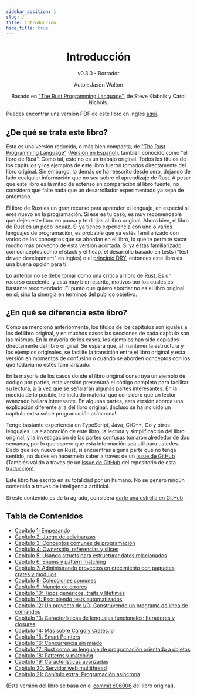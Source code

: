 ```yaml
---
sidebar_position: 1
slug: /
title: Introducción
hide_title: true
---
```


<div align="center">
    <h1>Introducción</h1>
    <p>v0.3.0 - Borrador</p>
    <p>Autor: Jason Walton</p>
    <p>Basado en <a href="https://doc.rust-lang.org/stable/book/">"The Rust Programming Language"</a>, de Steve Klabnik y Carol Nichols.</p>
</div>

Puedes encontrar una versión PDF de este libro en inglés [aquí](https://github.com/jwalton/rust-book-abridged/releases/latest/download/rust-book-abridged.pdf).

## ¿De qué se trata este libro?

Esta es una versión reducida, o más bien compacta, de ["The Rust Programming Language"](https://doc.rust-lang.org/stable/book/title-page.html) ([Versión en Español](https://book.rustlang-es.org/)), también conocido como "el libro de Rust". Como tal, este no es un trabajo original. Todos los títulos de los capítulos y los ejemplos de este libro fueron tomados directamente del libro original. Sin embargo, lo demás se ha reescrito desde cero, dejando de lado cualquier información que no sea sobre el aprendizaje de Rust. A pesar que este libro es la mitad de extenso en comparación al libro fuente, no considero que falte nada que un desarrollador experimentado ya sepa de antemano.

El libro de Rust es un gran recurso para aprender el lenguaje, en especial si eres nuevo en la programación. Si ese es tu caso, es muy recomendable que dejes este libro en pausa y te dirijas al libro original. Ahora bien, el libro de Rust es un poco locuaz. Si ya tienes experiencia con uno o varios lenguajes de programación, es probable que ya estés familiarizado con varios de los conceptos que se abordan en el libro, lo que te permite sacar mucho más provecho de esta versión acortada. Si ya estás familiarizado con conceptos como el stack y el heap, el desarrollo basado en tests ("test driven development" en inglés) o el [principio DRY](https://es.wikipedia.org/wiki/No_te_repitas), entonces este libro es una buena opción para ti.

Lo anterior no se debe tomar como una crítica al libro de Rust. Es un recurso excelente, y está muy bien escrito, motivos por los cuales es bastante recomendado. El punto que quiero abordar no es el libro original en sí; sino la sinergia en términos del publico objetivo.

## ¿En qué se diferencia este libro?

Como se mencionó anteriormente, los títulos de los capítulos son iguales a los del libro original, y en muchos casos las secciones de cada capítulo son las mismas. En la mayoría de los casos, los ejemplos han sido copiados directamente del libro original. Se espera que, al mantener la estructura y los ejemplos originales, se facilite la transición entre el libro original y esta versión en momentos de confusión o cuando se aborden conceptos con los que todavía no estés familiarizado.

En la mayoría de los casos donde el libro original construya un ejemplo de código por partes, esta versión presentará el código completo para facilitar su lectura, a la vez que se señalarán algunas partes interesantes. En la medida de lo posible, he incluido material que considero que un lector avanzado hallará interesante. En algunas partes, esta versión aborda una explicación diferente a la del libro original. ¡Incluso se ha incluido un capítulo extra sobre programación asíncrona!

Tengo bastante experiencia en TypeScript, Java, C/C++, Go y otros lenguajes. La elaboración de este libro, la lectura y simplificación del libro original, y la investigación de las partes confusas tomaron alrededor de dos semanas, por lo que espero que esta información sea util para ustedes. Dado que soy nuevo en Rust, si encuentras alguna parte que no tenga sentido, no dudes en hacérmelo saber a traves de un [issue de GitHub](https://github.com/jwalton/rust-book-abridged) (También válido a traves de un [issue de GitHub](https://github.com/jalejotorresm/rust_book_es) del repositorio de esta traducción).

Este libro fue escrito en su totalidad por un humano. No se generó ningún contenido a traves de inteligencia artificial.

Si este contenido es de tu agrado, considera [darle una estrella en GitHub](https://github.com/jwalton/rust-book-abridged).

## Tabla de Contenidos

- [Capítulo 1: Empezando][chap1]
- [Capítulo 2: Juego de adivinanzas][chap2]
- [Capítulo 3: Conceptos comunes de programación][chap3]
- [Capítulo 4: Ownership, referencias y slices][chap4]
- [Capítulo 5: Usando structs para estructurar datos relacionados][chap5]
- [Capítulo 6: Enums y pattern matching][chap6]
- [Capítulo 7: Administrando proyectos en crecimiento con paquetes, crates y módulos][chap7]
- [Capítulo 8: Colecciones comunes][chap8]
- [Capítulo 9: Manejo de errores][chap9]
- [Capítulo 10: Tipos genéricos, traits y lifetimes][chap10]
- [Capítulo 11: Escribiendo tests automatizados][chap11]
- [Capítulo 12: Un proyecto de I/O: Construyendo un programa de línea de comandos][chap12]
- [Capítulo 13: Características de lenguajes funcionales: Iteradores y closures][chap13]
- [Capítulo 14: Más sobre Cargo y Crates.io][chap14]
- [Capítulo 15: Smart Pointers][chap15]
- [Capítulo 16: Concurrencia sin miedo][chap16]
- [Capítulo 17: Rust como un lenguaje de programación orientado a objetos][chap17]
- [Capítulo 18: Patterns y matching][chap18]
- [Capítulo 19: Características avanzadas][chap19]
- [Capítulo 20: Servidor web multithread][chap20]
- [Capítulo 21: Capítulo extra: Programación asíncrona][chap21]

[chap1]: ./ch01-getting-started.md "Capítulo 1: Empezando"
[chap2]: ./ch02-guessing-game.md "Capítulo 2: Juego de adivinanzas"
[chap3]: ./ch03-common-programming-concepts.md "Capítulo 3: Conceptos comunes de programación"
[chap4]: ./ch04-ownership.md "Capítulo 4: Ownership, referencias y slices"
[chap5]: ./ch05-structs.md "Capítulo 5: Usando structs para estructurar datos relacionados"
[chap6]: ./ch06-enums-and-pattern-matching.md "Capítulo 6: Enums y pattern matching"
[chap7]: ./ch07-packages-crates-modules.md "Capítulo 7: Administrando proyectos en crecimiento con paquetes, crates y módulos"
[chap8]: ./ch08-common-collections.md "Capítulo 8: Colecciones comunes"
[chap9]: ./ch09-error-handling.md "Capítulo 9: Manejo de errores"
[chap10]: ./ch10/ch10-01-generic-data-types.md "Capítulo 10: Tipos genéricos, traits y lifetimes"
[chap11]: ./ch11-automated-tests.md "Capítulo 11: Escribiendo tests automatizados"
[chap12]: ./ch12-io-project-cli.md "Capítulo 12: Un proyecto de I/O: Construyendo un programa de línea de comandos"
[chap13]: ./ch13-functional-language-features.md "Capítulo 13: Características de lenguajes funcionales: Iteradores y closures"
[chap14]: ./ch14-more-about-cargo.md "Capítulo 14: Más sobre Cargo y Crates.io"
[chap15]: ./ch15-smart-pointers.md "Capítulo 15: Smart Pointers"
[chap16]: ./ch16-fearless-concurrency.md "Capítulo 16: Concurrencia sin miedo"
[chap17]: ./ch17-object-oriented-features.md "Capítulo 17: Rust como un lenguaje de programación orientado a objetos"
[chap18]: ./ch18-patterns-and-matching.md "Capítulo 18: Patterns y matching"
[chap19]: ./ch19/ch19-01-unsafe.md "Capítulo 19: Características avanzadas"
[chap20]: ./ch20/ch20-01-single-threaded-web-server.md "Capítulo 20: Servidor web multithread"
[chap21]: ./ch21-async.md "Capítulo 21: Capítulo extra: Programación asíncrona"

(Esta versión del libro se basa en el [commit c06006](https://github.com/rust-lang/book/commit/c06006157b14b3d47b5c716fc392b77f3b2e21ce) del libro original).
